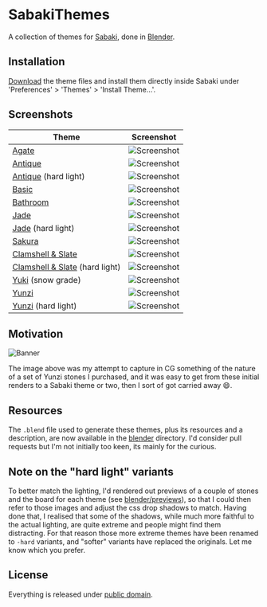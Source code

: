# SabakiThemes

A collection of themes for [Sabaki](https://github.com/SabakiHQ/Sabaki), done in [Blender](https://www.blender.org/).

## Installation

[Download](https://github.com/billhails/SabakiThemes/releases) the theme files and install them directly inside Sabaki
under 'Preferences' > 'Themes' > 'Install Theme...'.

## Screenshots

| Theme                                              | Screenshot                                     |
| -------------------------------------------------- | ---------------------------------------------- |
| [Agate](agate)                                     | ![Screenshot](agate/Screenshot.jpg)            |
| [Antique](antique)                                 | ![Screenshot](antique/Screenshot.jpg)          |
| [Antique](antique-hard) (hard light)               | ![Screenshot](antique-hard/Screenshot.jpg)     |
| [Basic](basic)                                     | ![Screenshot](basic/Screenshot.jpg)            |
| [Bathroom](bathroom)                               | ![Screenshot](bathroom/Screenshot.jpg)         |
| [Jade](jade)                                       | ![Screenshot](jade/Screenshot.jpg)             |
| [Jade](jade-hard) (hard light)                     | ![Screenshot](jade-hard/Screenshot.jpg)        |
| [Sakura](sakura)                                   | ![Screenshot](sakura/Screenshot.jpg)           |
| [Clamshell & Slate](shell-slate)                   | ![Screenshot](shell-slate/Screenshot.jpg)      |
| [Clamshell & Slate](shell-slate-hard) (hard light) | ![Screenshot](shell-slate-hard/Screenshot.jpg) |
| [Yuki](yuki) (snow grade)                          | ![Screenshot](yuki/Screenshot.jpg)             |
| [Yunzi](yunzi)                                     | ![Screenshot](yunzi/Screenshot.jpg)            |
| [Yunzi](yunzi-hard) (hard light)                   | ![Screenshot](yunzi-hard/Screenshot.jpg)       |

## Motivation

![Banner](WhiteYunziBowl.jpg)

The image above was my attempt to capture in CG something of the nature of a set of
Yunzi stones I purchased, and it was easy to get from these initial renders
to a Sabaki theme or two, then I sort of got carried away :smile:.

## Resources

The `.blend` file used to generate these themes, plus its resources
and a description, are now available in the [blender](blender)
directory. I'd consider pull requests but I'm not initially too keen,
its mainly for the curious.

## Note on the "hard light" variants

To better match the lighting, I'd rendered out previews of a couple
of stones and the board for each theme (see
[blender/previews](blender/previews)), so that I could then refer
to those images and adjust the css drop shadows to match. Having
done that, I realised that some of the shadows, while much more
faithful to the actual lighting, are quite extreme and people
might find them distracting. For that reason those more extreme
themes have been renamed to `-hard` variants, and "softer" variants
have replaced the originals. Let me know which you prefer.

## License

Everything is released under [public domain](http://creativecommons.org/publicdomain/zero/1.0/).

